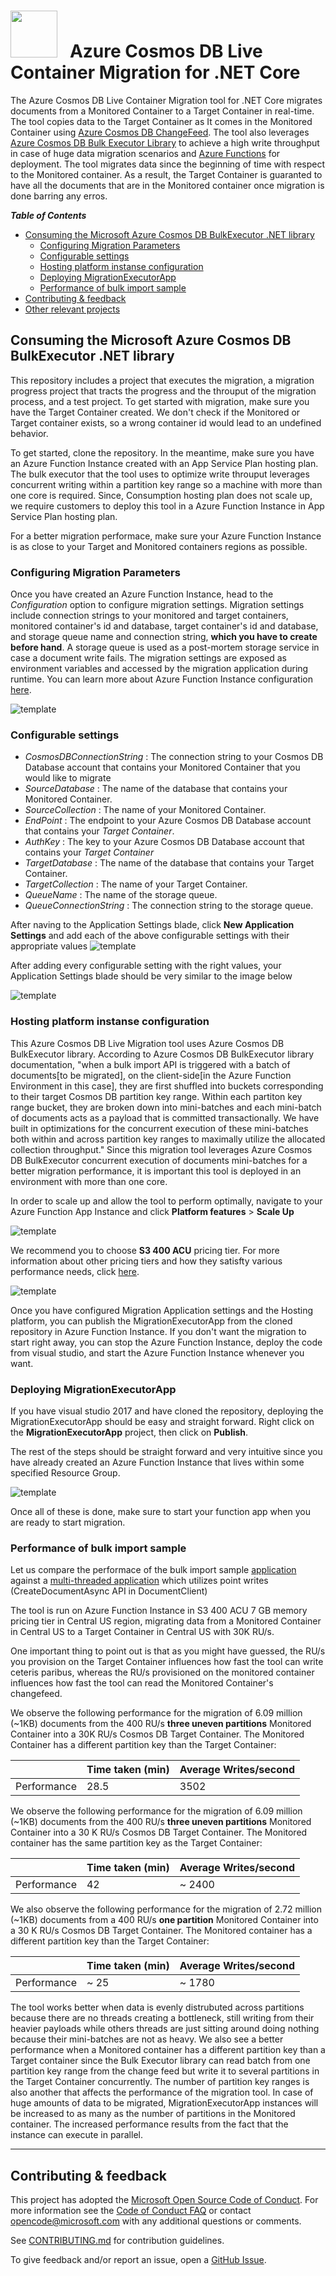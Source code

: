 <img src="https://raw.githubusercontent.com/dennyglee/azure-cosmosdb-spark/master/docs/images/azure-cosmos-db-icon.png" width="75">  &nbsp; Azure Cosmos DB Live Container Migration for .NET Core
==========================================

The Azure Cosmos DB Live Container Migration tool for .NET Core migrates documents from a Monitored Container to a Target Container in real-time. The tool copies data to the Target Container as It comes in the Monitored Container using [Azure Cosmos DB ChangeFeed](https://docs.microsoft.com/en-us/azure/cosmos-db/change-feed). The tool also leverages [Azure Cosmos DB Bulk Executor Library](https://docs.microsoft.com/en-us/azure/cosmos-db/bulk-executor-overview)
to achieve a high write throughput in case of huge data migration scenarios and [Azure Functions](https://azure.microsoft.com/en-us/services/functions/) for deployment. The tool migrates data since the beginning of time with respect to the Monitored container. As a result, the Target Container is guaranted to have all the documents that are in the Monitored container once migration is done barring any erros.

<summary><strong><em>Table of Contents</em></strong></summary>

  - [Consuming the Microsoft Azure Cosmos DB BulkExecutor .NET library](#Consuming-the-Microsoft-Azure-Cosmos-DB-BulkExecutor-NET-library)
    - [Configuring Migration Parameters](#Configuring-Migration-Parameters)
    - [Configurable settings](#Configurable-settings)
    - [Hosting platform instanse configuration](#Hosting-platform-instanse-configuration)
    - [Deploying MigrationExecutorApp](#Deploying-MigrationExecutorApp)
    - [Performance of bulk import sample](#Performance-of-bulk-import-sample)
  - [Contributing & feedback](#Contributing--feedback)
  - [Other relevant projects](#Other-relevant-projects)

</details>

## Consuming the Microsoft Azure Cosmos DB BulkExecutor .NET library

This repository includes a project that executes the migration, a migration progress project that tracts the progress and the throuput of the migration process, and a test project.
To get started with migration, make sure you have the Target Container created. We don't check if the Monitored or Target container exists, so a wrong container id would lead to an 
undefined behavior.

To get started, clone the repository. In the meantime, make sure you have an Azure Function Instance created with an App Service Plan hosting plan.
The bulk executor that the tool uses to optimize write throuput leverages concurrent writing within a partition key range so a machine with more than one core is 
required. Since, Consumption hosting plan does not scale up, we require customers to deploy this tool in a Azure Function Instance in App Service Plan hosting plan.

For a better migration performace, make sure your Azure Function Instance is as close to your Target and Monitored containers regions as possible. 

### Configuring Migration Parameters

Once you  have created an Azure Function Instance, head to the *Configuration* option to configure migration settings. Migration settings include connection strings to your monitored and target containers,
monitored container's id and database, target container's id and database, and storage queue name and connection string, **which you have to create before hand**. A storage queue is used as a post-mortem storage service in case a document write fails.
The migration settings are exposed as environment variables and accessed by the migration application during runtime. You can learn more about Azure Function Instance configuration [here](https://docs.microsoft.com/en-us/azure/app-service/configure-common).

![template](/Images/azureFunctionFive)

### Configurable settings

* *CosmosDBConnectionString* : The connection string to your Cosmos DB Database account that contains your Monitored Container that you would like to migrate
* *SourceDatabase* : The name of the database that contains your Monitored Container.
* *SourceCollection* : The name of your Monitored Container.
* *EndPoint* : The endpoint to your Azure Cosmos DB Database account that contains your *Target Container*.
* *AuthKey* : The key to your Azure Cosmos DB Database account that contains your *Target Container*
* *TargetDatabase* : The name of the database that contains your Target Container.
* *TargetCollection* : The name of your Target Container.
* *QueueName* : The name of the storage queue.
* *QueueConnectionString* : The connection string to the storage queue.

After naving to the Application Settings blade, click **New Application Settings** and add each of the above configurable settings with their appropriate values
![template](./images/azureFunctionSix)

After adding every configurable setting with the right values, your Application Settings blade should be very similar to the image below

![template](./images/azureFunctionThree)

### Hosting platform instanse configuration

This Azure Cosmos DB Live Migration tool uses Azure Cosmos DB BulkExecutor library. According to Azure Cosmos DB BulkExecutor library documentation, "when a bulk import API is triggered with a batch of documents[to be migrated], on the client-side[in the Azure Function Environment in this case], they are first shuffled into buckets corresponding to their target Cosmos DB partition key range. Within each partiton key range bucket, they are broken down into mini-batches and each mini-batch of documents acts as a payload that is committed transactionally.
We have built in optimizations for the concurrent execution of these mini-batches both within and across partition key ranges to maximally utilize the allocated collection throughput." Since this migration tool leverages Azure Cosmos DB BulkExecutor concurrent execution of documents mini-batches for a better migration performance, it is important this tool is deployed in an environment with more than one core.

In order to scale up and allow the tool to perform optimally, navigate to your Azure Function App Instance and click **Platform features** > **Scale Up**

![template](./images/azureFunctionEight)

We recommend you to choose **S3 400 ACU** pricing tier. For more information about other pricing tiers and how they satisfty various performance needs, click [here](https://docs.microsoft.com/en-us/azure/virtual-machines/windows/acu).

![template](./images/azureFunctionSeven)

Once you have configured Migration Application settings and the Hosting platform, you can publish the MigrationExecutorApp from the cloned repository in Azure Function Instance. If you don't want the migration to start right away, you can stop the Azure Function Instance, deploy the code from visual studio, and start the Azure Function Instance whenever you want.

### Deploying MigrationExecutorApp

If you have visual studio 2017 and have cloned the repository, deploying the MigrationExecutorApp should be easy and straight forward.
Right click on the **MigrationExecutorApp** project, then click on **Publish**. 

The rest of the steps should be straight forward and very intuitive since you have already created an Azure Function Instance that lives within some
specified Resource Group.

![template](./images/azureFunctionTen)

Once all of these is done, make sure to start your function app when you are ready to start migration.



### Performance of bulk import sample

Let us compare the performace of the bulk import sample [application](https://github.com/Azure/azure-cosmosdb-bulkexecutor-dotnet-getting-started/blob/master/BulkImportSample/BulkImportSample/) against a [multi-threaded application](https://github.com/Azure/azure-documentdb-dotnet/tree/master/samples/documentdb-benchmark) which utilizes point writes (CreateDocumentAsync API in DocumentClient)

The tool is run on Azure Function Instance in S3 400 ACU 7 GB memory pricing tier in Central US region, migrating data from a Monitored Container in Central US to a Target Container in Central US with 30K RU/s.

One important thing to point out is that as you might have guessed, the RU/s you provision on the Target Container influences how fast the tool can write ceteris paribus, whereas the RU/s provisioned on the 
monitored container influences how fast the tool can read the Monitored Container's changefeed. 

We observe the following performance for the migration of 6.09 million (~1KB) documents from the 400 RU/s **three uneven partitions** Monitored Container into a 30K RU/s Cosmos DB Target Container. The Monitored Container has a different partition key than the Target Container:

| | Time taken (min) | Average Writes/second |
| --- | --- | --- |
|  Performance | 28.5 | 3502 |

We observe the following performance for the migration of 6.09 million (~1KB) documents from the 400 RU/s **three uneven partitions** Monitored Container into a 30 K RU/s Cosmos DB Target Container. The Monitored container has the same partition key as the Target Container:

|               | Time taken (min)  | Average Writes/second |
| -----------   | ----------------  | --------------------  |
| Performance   | 42                | ~ 2400                |

We also observe the following performance for the migration of 2.72 million (~1KB) documents from a 400 RU/s **one partition** Monitored Container into a 30 K RU/s Cosmos DB Target Container. The Monitored container has a different partition key than the Target Container:

| | Time taken (min) | Average Writes/second |
| --- | --- | --- |
|  Performance | ~ 25 | ~ 1780 |

The tool works better when data is evenly distrubuted across partitions because there are no threads creating a bottleneck, still writing from their heavier payloads while others threads are just sitting around doing nothing because their mini-batches are not as heavy. We also see a better performance when a Monitored container has a different partition key than a Target container since the Bulk Executor library can read batch from one partition key range from the change feed but write it to several partitions in the Target Container concurrently.
The number of partition key ranges is also another that affects the performance of the migration tool. In case of huge amounts of data to be migrated, MigrationExecutorApp instances will be increased to as many as the number of partitions in the Monitored container. The increased performance results from the fact that the instance can execute in parallel.




------------------------------------------
## Contributing & feedback

This project has adopted the [Microsoft Open Source Code of
Conduct](https://opensource.microsoft.com/codeofconduct/).  For more information
see the [Code of Conduct
FAQ](https://opensource.microsoft.com/codeofconduct/faq/) or contact
[opencode@microsoft.com](mailto:opencode@microsoft.com) with any additional
questions or comments.

See [CONTRIBUTING.md](CONTRIBUTING.md) for contribution guidelines.

To give feedback and/or report an issue, open a [GitHub
Issue](https://help.github.com/articles/creating-an-issue/).

